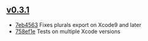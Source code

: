 ## [v0.3.1](https://github.com/viktorasl/xlocalize/releases/tag/0.3.1)

* [7eb4563](https://github.com/viktorasl/xlocalize/commit/7eb4563456932b72fab0b3579a9d9ed1d5b97f0c) Fixes plurals export on Xcode9 and later
* [758ef1e](https://github.com/viktorasl/xlocalize/commit/758ef1eae39ec5cc15d58b39eda93cc423f1dfa8) Tests on multiple Xcode versions
